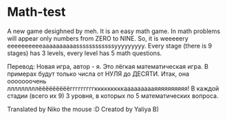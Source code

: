 # Math-test
A new game desighned by meh. It is an easy math game. In math problems will appear only numbers from ZERO to NINE. So,  it is weeeeery eeeeeeeeeeaaaaaaaaaassssssssssssyyyyyyyyy. Every stage (there is 9 stages) has 3 levels, every level has 5 math questions.

Перевод:
Новая игра, автор - я. Это лёгкая математическая игра. В примерах будут только числа от НУЛЯ до ДЕСЯТИ. Итак, она ооооооочень лллллллллёёёёёёёёёгггггггггкккккккккаааааааааяяяяяяяяяя! В каждой стадии (всего их 9) 3 уровня, в которых по 5 математических вопроса. 

Translated by Niko the mouse :D
Creatod by Yaliya B)
